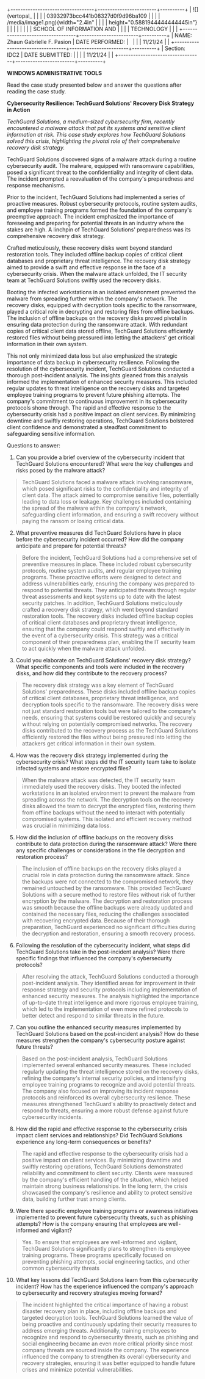 +----------------------------------+------------------------+----------+
| ![](vertopal_                    |                        |          |
| 03932973bcc441b08327d0f9d96ba109 |                        |          |
| /media/image1.png){width="2.4in" |                        |          |
| height="0.5881944444444445in"}   |                        |          |
|                                  |                        |          |
| SCHOOL OF INFORMATION AND        |                        |          |
| TECHNOLOGY                       |                        |          |
+----------------------------------+------------------------+----------+
| NAME: Zhaun Gabrielle F. Pasion  | DATE PERFORMED:        |          |
|                                  | 11/21/24               |          |
+----------------------------------+------------------------+----------+
| Section: IDC2                    | DATE SUBMITTED:        |          |
|                                  | 11/21/24               |          |
+----------------------------------+------------------------+----------+

**WINDOWS ADMINISTRATIVE TOOLS**

Read the case study presented below and answer the questions after
reading the case study.

**Cybersecurity Resilience: TechGuard Solutions\' Recovery Disk Strategy
in Action**

*TechGuard Solutions, a medium-sized cybersecurity firm, recently
encountered a malware attack that put its systems and sensitive client
information at risk. This case study explores how TechGuard Solutions
solved this crisis, highlighting the pivotal role of their comprehensive
recovery disk strategy.*

TechGuard Solutions discovered signs of a malware attack during a
routine cybersecurity audit. The malware, equipped with ransomware
capabilities, posed a significant threat to the confidentiality and
integrity of client data. The incident prompted a reevaluation of the
company\'s preparedness and response mechanisms.

Prior to the incident, TechGuard Solutions had implemented a series of
proactive measures. Robust cybersecurity protocols, routine system
audits, and employee training programs formed the foundation of the
company\'s preemptive approach. The incident emphasized the importance
of foreseeing and preparing for potential threats in an industry where
the stakes are high. A linchpin of TechGuard Solutions\' preparedness
was its comprehensive recovery disk strategy.

Crafted meticulously, these recovery disks went beyond standard
restoration tools. They included offline backup copies of critical
client databases and proprietary threat intelligence. The recovery disk
strategy aimed to provide a swift and effective response in the face of
a cybersecurity crisis. When the malware attack unfolded, the IT
security team at TechGuard Solutions swiftly used the recovery disks.

Booting the infected workstations in an isolated environment prevented
the malware from spreading further within the company\'s network. The
recovery disks, equipped with decryption tools specific to the
ransomware, played a critical role in decrypting and restoring files
from offline backups. The inclusion of offline backups on the recovery
disks proved pivotal in ensuring data protection during the ransomware
attack. With redundant copies of critical client data stored offline,
TechGuard Solutions efficiently restored files without being pressured
into letting the attackers\' get critical information in their own
system.

This not only minimized data loss but also emphasized the strategic
importance of data backup in cybersecurity resilience. Following the
resolution of the cybersecurity incident, TechGuard Solutions conducted
a thorough post-incident analysis. The insights gleaned from this
analysis informed the implementation of enhanced security measures. This
included regular updates to threat intelligence on the recovery disks
and targeted employee training programs to prevent future phishing
attempts. The company\'s commitment to continuous improvement in its
cybersecurity protocols shone through. The rapid and effective response
to the cybersecurity crisis had a positive impact on client services. By
minimizing downtime and swiftly restoring operations, TechGuard
Solutions bolstered client confidence and demonstrated a steadfast
commitment to safeguarding sensitive information.

Questions to answer:

1.  Can you provide a brief overview of the cybersecurity incident that
    TechGuard Solutions encountered? What were the key challenges and
    risks posed by the malware attack?

> TechGuard Solutions faced a malware attack involving ransomware, which
> posed significant risks to the confidentiality and integrity of client
> data. The attack aimed to compromise sensitive files, potentially
> leading to data loss or leakage. Key challenges included containing
> the spread of the malware within the company\'s network, safeguarding
> client information, and ensuring a swift recovery without paying the
> ransom or losing critical data.

2.  What preventive measures did TechGuard Solutions have in place
    before the cybersecurity incident occurred? How did the company
    anticipate and prepare for potential threats?

> Before the incident, TechGuard Solutions had a comprehensive set of
> preventive measures in place. These included robust cybersecurity
> protocols, routine system audits, and regular employee training
> programs. These proactive efforts were designed to detect and address
> vulnerabilities early, ensuring the company was prepared to respond to
> potential threats. They anticipated threats through regular threat
> assessments and kept systems up to date with the latest security
> patches. In addition, TechGuard Solutions meticulously crafted a
> recovery disk strategy, which went beyond standard restoration tools.
> The recovery disks included offline backup copies of critical client
> databases and proprietary threat intelligence, ensuring that the
> company could respond swiftly and effectively in the event of a
> cybersecurity crisis. This strategy was a critical component of their
> preparedness plan, enabling the IT security team to act quickly when
> the malware attack unfolded.

3.  Could you elaborate on TechGuard Solutions\' recovery disk strategy?
    What specific components and tools were included in the recovery
    disks, and how did they contribute to the recovery process?

> The recovery disk strategy was a key element of TechGuard Solutions\'
> preparedness. These disks included offline backup copies of critical
> client databases, proprietary threat intelligence, and decryption
> tools specific to the ransomware. The recovery disks were not just
> standard restoration tools but were tailored to the company\'s needs,
> ensuring that systems could be restored quickly and securely without
> relying on potentially compromised networks. The recovery disks
> contributed to the recovery process as the TechGuard Solutions
> efficiently restored the files without being pressured into letting
> the attackers get critical information in their own system.

4.  How was the recovery disk strategy implemented during the
    cybersecurity crisis? What steps did the IT security team take to
    isolate infected systems and restore encrypted files?

> When the malware attack was detected, the IT security team immediately
> used the recovery disks. They booted the infected workstations in an
> isolated environment to prevent the malware from spreading across the
> network. The decryption tools on the recovery disks allowed the team
> to decrypt the encrypted files, restoring them from offline backups
> without the need to interact with potentially compromised systems.
> This isolated and efficient recovery method was crucial in minimizing
> data loss.

5.  How did the inclusion of offline backups on the recovery disks
    contribute to data protection during the ransomware attack? Were
    there any specific challenges or considerations in the file
    decryption and restoration process?

> The inclusion of offline backups on the recovery disks played a
> crucial role in data protection during the ransomware attack. Since
> the backups were not connected to the compromised network, they
> remained untouched by the ransomware. This provided TechGuard
> Solutions with a secure method to restore files without risk of
> further encryption by the malware. The decryption and restoration
> process was smooth because the offline backups were already updated
> and contained the necessary files, reducing the challenges associated
> with recovering encrypted data. Because of their thorough preparation,
> TechGuard experienced no significant difficulties during the
> decryption and restoration, ensuring a smooth recovery process.

6.  Following the resolution of the cybersecurity incident, what steps
    did TechGuard Solutions take in the post-incident analysis? Were
    there specific findings that influenced the company\'s cybersecurity
    protocols?

> After resolving the attack, TechGuard Solutions conducted a thorough
> post-incident analysis. They identified areas for improvement in their
> response strategy and security protocols including implementation of
> enhanced security measures. The analysis highlighted the importance of
> up-to-date threat intelligence and more rigorous employee training,
> which led to the implementation of even more refined protocols to
> better detect and respond to similar threats in the future.

7.  Can you outline the enhanced security measures implemented by
    TechGuard Solutions based on the post-incident analysis? How do
    these measures strengthen the company\'s cybersecurity posture
    against future threats?

> Based on the post-incident analysis, TechGuard Solutions implemented
> several enhanced security measures. These included regularly updating
> the threat intelligence stored on the recovery disks, refining the
> company\'s internal security policies, and intensifying employee
> training programs to recognize and avoid potential threats. The
> company also focused on improving its incident response protocols and
> reinforced its overall cybersecurity resilience. These measures
> strengthened TechGuard\'s ability to proactively detect and respond to
> threats, ensuring a more robust defense against future cybersecurity
> incidents.

8.  How did the rapid and effective response to the cybersecurity crisis
    impact client services and relationships? Did TechGuard Solutions
    experience any long-term consequences or benefits?

> The rapid and effective response to the cybersecurity crisis had a
> positive impact on client services. By minimizing downtime and swiftly
> restoring operations, TechGuard Solutions demonstrated reliability and
> commitment to client security. Clients were reassured by the
> company\'s efficient handling of the situation, which helped maintain
> strong business relationships. In the long term, the crisis showcased
> the company's resilience and ability to protect sensitive data,
> building further trust among clients.

9.  Were there specific employee training programs or awareness
    initiatives implemented to prevent future cybersecurity threats,
    such as phishing attempts? How is the company ensuring that
    employees are well-informed and vigilant?

> Yes. To ensure that employees are well-informed and vigilant,
> TechGuard Solutions significantly plans to strengthen its employee
> training programs. These programs specifically focused on preventing
> phishing attempts, social engineering tactics, and other common
> cybersecurity threats

10. What key lessons did TechGuard Solutions learn from this
    cybersecurity incident? How has the experience influenced the
    company\'s approach to cybersecurity and recovery strategies moving
    forward?

> The incident highlighted the critical importance of having a robust
> disaster recovery plan in place, including offline backups and
> targeted decryption tools. TechGuard Solutions learned the value of
> being proactive and continuously updating their security measures to
> address emerging threats. Additionally, training employees to
> recognize and respond to cybersecurity threats, such as phishing and
> social engineering became an even more critical priority since most
> company threats are sourced inside the company. The experience
> influenced the company to strengthen its overall cybersecurity and
> recovery strategies, ensuring it was better equipped to handle future
> crises and minimize potential vulnerabilities.
